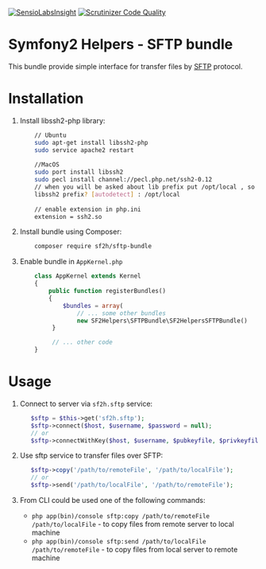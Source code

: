 [![SensioLabsInsight](https://insight.sensiolabs.com/projects/e0b26b60-76f3-40a4-9416-9b6c65fb93a2/mini.png)](https://insight.sensiolabs.com/projects/e0b26b60-76f3-40a4-9416-9b6c65fb93a2) [![Scrutinizer Code Quality](https://scrutinizer-ci.com/g/NovikovViktor/SFTPBundle/badges/quality-score.png?b=develop)](https://scrutinizer-ci.com/g/NovikovViktor/SFTPBundle/?branch=develop)

Symfony2 Helpers - SFTP bundle
=====================

This bundle provide simple interface for transfer files by [SFTP](https://en.wikipedia.org/wiki/SFTP) protocol.

Installation
==============

1) Install libssh2-php library:

    ```bash
        // Ubuntu
        sudo apt-get install libssh2-php
        sudo service apache2 restart
        
        //MacOS
        sudo port install libssh2
        sudo pecl install channel://pecl.php.net/ssh2-0.12 
        // when you will be asked about lib prefix put /opt/local , so terminal will look like
        libssh2 prefix? [autodetect] : /opt/local
        
        // enable extension in php.ini
        extension = ssh2.so
    ```

2) Install bundle using Composer:

    ```bash
        composer require sf2h/sftp-bundle
    ```

3) Enable bundle in `AppKernel.php`

    ```php
        class AppKernel extends Kernel
        {
            public function registerBundles()
            {
                $bundles = array(
                    // ... some other bundles
                    new SF2Helpers\SFTPBundle\SF2HelpersSFTPBundle()
             }

             // ... other code
        }
    ```
Usage
=======

1) Connect to server via `sf2h.sftp` service:
    
    ```php
       $sftp = $this->get('sf2h.sftp');
       $sftp->connect($host, $username, $password = null);
       // or
       $sftp->connectWithKey($host, $username, $pubkeyfile, $privkeyfile, $passphrase = null);
    ```

2) Use sftp service  to transfer files over SFTP:
    
    ```php
       $sftp->copy('/path/to/remoteFile', '/path/to/localFile');
       // or
       $sftp->send('/path/to/localFile', '/path/to/remoteFile');
    ```

3) From CLI could be used one of the following commands:
   
    - `php app(bin)/console sftp:copy /path/to/remoteFile /path/to/localFile` - to copy files from remote server to local machine
    - `php app(bin)/console sftp:send /path/to/localFile /path/to/remoteFile` - to copy files from local server to remote machine

